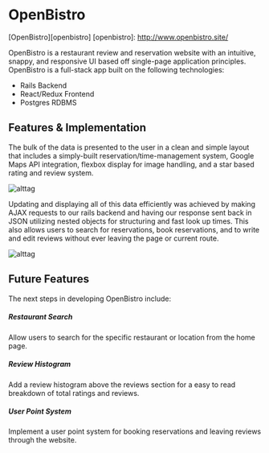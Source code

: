 # OpenBistro

[OpenBistro][openbistro]
[openbistro]: http://www.openbistro.site/

OpenBistro is a restaurant review and reservation website with an intuitive,
snappy, and responsive UI based off single-page application principles. OpenBistro
is a full-stack app built on the following technologies:

- Rails Backend
- React/Redux Frontend
- Postgres RDBMS


## Features & Implementation
The bulk of the data is presented to the user in a clean and simple layout
that includes a simply-built reservation/time-management system, Google Maps
API integration, flexbox display for image handling, and a star based
rating and review system.

![alttag](http://res.cloudinary.com/openbistro/image/upload/c_scale,w_778/v1478904208/open-bistro-screenshot_fc58v5.png)

Updating and displaying all of this data efficiently was achieved by making AJAX requests to our rails backend and having our response sent back in JSON utilizing nested objects for structuring and fast look up times. This also allows users to search for reservations, book reservations, and to write and edit reviews without ever leaving the page or current route.

![alttag](http://res.cloudinary.com/openbistro/image/upload/c_scale,q_53,w_523/v1478906516/Screen_Shot_2016-11-11_at_3.21.40_PM_nlqads.png)

## Future Features

The next steps in developing OpenBistro include:

##### Restaurant Search

Allow users to search for the specific restaurant or location from the home page.

##### Review Histogram
Add a review histogram above the reviews section for a easy to read breakdown of total ratings and reviews.

##### User Point System
Implement a user point system for booking reservations and leaving reviews through the website.

